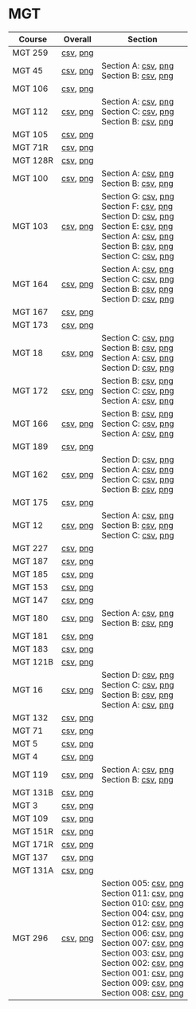 # MGT

| Course | Overall | Section |
| ------ | ------- | ------- |
| MGT 259 | [csv](https://github.com/UCSD-Historical-Enrollment-Data//Users/ryanbatubara/Desktop/2024Spring/blob/main/overall/MGT%20259.csv), [png](https://raw.githubusercontent.com/UCSD-Historical-Enrollment-Data//Users/ryanbatubara/Desktop/2024Spring/main/plot_overall/MGT%20259.png) |  |
| MGT 45 | [csv](https://github.com/UCSD-Historical-Enrollment-Data//Users/ryanbatubara/Desktop/2024Spring/blob/main/overall/MGT%2045.csv), [png](https://raw.githubusercontent.com/UCSD-Historical-Enrollment-Data//Users/ryanbatubara/Desktop/2024Spring/main/plot_overall/MGT%2045.png) | Section A: [csv](https://github.com/UCSD-Historical-Enrollment-Data//Users/ryanbatubara/Desktop/2024Spring/blob/main/section/MGT%2045_A.csv), [png](https://raw.githubusercontent.com/UCSD-Historical-Enrollment-Data//Users/ryanbatubara/Desktop/2024Spring/main/plot_section/MGT%2045_A.png)<br>Section B: [csv](https://github.com/UCSD-Historical-Enrollment-Data//Users/ryanbatubara/Desktop/2024Spring/blob/main/section/MGT%2045_B.csv), [png](https://raw.githubusercontent.com/UCSD-Historical-Enrollment-Data//Users/ryanbatubara/Desktop/2024Spring/main/plot_section/MGT%2045_B.png) |
| MGT 106 | [csv](https://github.com/UCSD-Historical-Enrollment-Data//Users/ryanbatubara/Desktop/2024Spring/blob/main/overall/MGT%20106.csv), [png](https://raw.githubusercontent.com/UCSD-Historical-Enrollment-Data//Users/ryanbatubara/Desktop/2024Spring/main/plot_overall/MGT%20106.png) |  |
| MGT 112 | [csv](https://github.com/UCSD-Historical-Enrollment-Data//Users/ryanbatubara/Desktop/2024Spring/blob/main/overall/MGT%20112.csv), [png](https://raw.githubusercontent.com/UCSD-Historical-Enrollment-Data//Users/ryanbatubara/Desktop/2024Spring/main/plot_overall/MGT%20112.png) | Section A: [csv](https://github.com/UCSD-Historical-Enrollment-Data//Users/ryanbatubara/Desktop/2024Spring/blob/main/section/MGT%20112_A.csv), [png](https://raw.githubusercontent.com/UCSD-Historical-Enrollment-Data//Users/ryanbatubara/Desktop/2024Spring/main/plot_section/MGT%20112_A.png)<br>Section C: [csv](https://github.com/UCSD-Historical-Enrollment-Data//Users/ryanbatubara/Desktop/2024Spring/blob/main/section/MGT%20112_C.csv), [png](https://raw.githubusercontent.com/UCSD-Historical-Enrollment-Data//Users/ryanbatubara/Desktop/2024Spring/main/plot_section/MGT%20112_C.png)<br>Section B: [csv](https://github.com/UCSD-Historical-Enrollment-Data//Users/ryanbatubara/Desktop/2024Spring/blob/main/section/MGT%20112_B.csv), [png](https://raw.githubusercontent.com/UCSD-Historical-Enrollment-Data//Users/ryanbatubara/Desktop/2024Spring/main/plot_section/MGT%20112_B.png) |
| MGT 105 | [csv](https://github.com/UCSD-Historical-Enrollment-Data//Users/ryanbatubara/Desktop/2024Spring/blob/main/overall/MGT%20105.csv), [png](https://raw.githubusercontent.com/UCSD-Historical-Enrollment-Data//Users/ryanbatubara/Desktop/2024Spring/main/plot_overall/MGT%20105.png) |  |
| MGT 71R | [csv](https://github.com/UCSD-Historical-Enrollment-Data//Users/ryanbatubara/Desktop/2024Spring/blob/main/overall/MGT%2071R.csv), [png](https://raw.githubusercontent.com/UCSD-Historical-Enrollment-Data//Users/ryanbatubara/Desktop/2024Spring/main/plot_overall/MGT%2071R.png) |  |
| MGT 128R | [csv](https://github.com/UCSD-Historical-Enrollment-Data//Users/ryanbatubara/Desktop/2024Spring/blob/main/overall/MGT%20128R.csv), [png](https://raw.githubusercontent.com/UCSD-Historical-Enrollment-Data//Users/ryanbatubara/Desktop/2024Spring/main/plot_overall/MGT%20128R.png) |  |
| MGT 100 | [csv](https://github.com/UCSD-Historical-Enrollment-Data//Users/ryanbatubara/Desktop/2024Spring/blob/main/overall/MGT%20100.csv), [png](https://raw.githubusercontent.com/UCSD-Historical-Enrollment-Data//Users/ryanbatubara/Desktop/2024Spring/main/plot_overall/MGT%20100.png) | Section A: [csv](https://github.com/UCSD-Historical-Enrollment-Data//Users/ryanbatubara/Desktop/2024Spring/blob/main/section/MGT%20100_A.csv), [png](https://raw.githubusercontent.com/UCSD-Historical-Enrollment-Data//Users/ryanbatubara/Desktop/2024Spring/main/plot_section/MGT%20100_A.png)<br>Section B: [csv](https://github.com/UCSD-Historical-Enrollment-Data//Users/ryanbatubara/Desktop/2024Spring/blob/main/section/MGT%20100_B.csv), [png](https://raw.githubusercontent.com/UCSD-Historical-Enrollment-Data//Users/ryanbatubara/Desktop/2024Spring/main/plot_section/MGT%20100_B.png) |
| MGT 103 | [csv](https://github.com/UCSD-Historical-Enrollment-Data//Users/ryanbatubara/Desktop/2024Spring/blob/main/overall/MGT%20103.csv), [png](https://raw.githubusercontent.com/UCSD-Historical-Enrollment-Data//Users/ryanbatubara/Desktop/2024Spring/main/plot_overall/MGT%20103.png) | Section G: [csv](https://github.com/UCSD-Historical-Enrollment-Data//Users/ryanbatubara/Desktop/2024Spring/blob/main/section/MGT%20103_G.csv), [png](https://raw.githubusercontent.com/UCSD-Historical-Enrollment-Data//Users/ryanbatubara/Desktop/2024Spring/main/plot_section/MGT%20103_G.png)<br>Section F: [csv](https://github.com/UCSD-Historical-Enrollment-Data//Users/ryanbatubara/Desktop/2024Spring/blob/main/section/MGT%20103_F.csv), [png](https://raw.githubusercontent.com/UCSD-Historical-Enrollment-Data//Users/ryanbatubara/Desktop/2024Spring/main/plot_section/MGT%20103_F.png)<br>Section D: [csv](https://github.com/UCSD-Historical-Enrollment-Data//Users/ryanbatubara/Desktop/2024Spring/blob/main/section/MGT%20103_D.csv), [png](https://raw.githubusercontent.com/UCSD-Historical-Enrollment-Data//Users/ryanbatubara/Desktop/2024Spring/main/plot_section/MGT%20103_D.png)<br>Section E: [csv](https://github.com/UCSD-Historical-Enrollment-Data//Users/ryanbatubara/Desktop/2024Spring/blob/main/section/MGT%20103_E.csv), [png](https://raw.githubusercontent.com/UCSD-Historical-Enrollment-Data//Users/ryanbatubara/Desktop/2024Spring/main/plot_section/MGT%20103_E.png)<br>Section A: [csv](https://github.com/UCSD-Historical-Enrollment-Data//Users/ryanbatubara/Desktop/2024Spring/blob/main/section/MGT%20103_A.csv), [png](https://raw.githubusercontent.com/UCSD-Historical-Enrollment-Data//Users/ryanbatubara/Desktop/2024Spring/main/plot_section/MGT%20103_A.png)<br>Section B: [csv](https://github.com/UCSD-Historical-Enrollment-Data//Users/ryanbatubara/Desktop/2024Spring/blob/main/section/MGT%20103_B.csv), [png](https://raw.githubusercontent.com/UCSD-Historical-Enrollment-Data//Users/ryanbatubara/Desktop/2024Spring/main/plot_section/MGT%20103_B.png)<br>Section C: [csv](https://github.com/UCSD-Historical-Enrollment-Data//Users/ryanbatubara/Desktop/2024Spring/blob/main/section/MGT%20103_C.csv), [png](https://raw.githubusercontent.com/UCSD-Historical-Enrollment-Data//Users/ryanbatubara/Desktop/2024Spring/main/plot_section/MGT%20103_C.png) |
| MGT 164 | [csv](https://github.com/UCSD-Historical-Enrollment-Data//Users/ryanbatubara/Desktop/2024Spring/blob/main/overall/MGT%20164.csv), [png](https://raw.githubusercontent.com/UCSD-Historical-Enrollment-Data//Users/ryanbatubara/Desktop/2024Spring/main/plot_overall/MGT%20164.png) | Section A: [csv](https://github.com/UCSD-Historical-Enrollment-Data//Users/ryanbatubara/Desktop/2024Spring/blob/main/section/MGT%20164_A.csv), [png](https://raw.githubusercontent.com/UCSD-Historical-Enrollment-Data//Users/ryanbatubara/Desktop/2024Spring/main/plot_section/MGT%20164_A.png)<br>Section C: [csv](https://github.com/UCSD-Historical-Enrollment-Data//Users/ryanbatubara/Desktop/2024Spring/blob/main/section/MGT%20164_C.csv), [png](https://raw.githubusercontent.com/UCSD-Historical-Enrollment-Data//Users/ryanbatubara/Desktop/2024Spring/main/plot_section/MGT%20164_C.png)<br>Section B: [csv](https://github.com/UCSD-Historical-Enrollment-Data//Users/ryanbatubara/Desktop/2024Spring/blob/main/section/MGT%20164_B.csv), [png](https://raw.githubusercontent.com/UCSD-Historical-Enrollment-Data//Users/ryanbatubara/Desktop/2024Spring/main/plot_section/MGT%20164_B.png)<br>Section D: [csv](https://github.com/UCSD-Historical-Enrollment-Data//Users/ryanbatubara/Desktop/2024Spring/blob/main/section/MGT%20164_D.csv), [png](https://raw.githubusercontent.com/UCSD-Historical-Enrollment-Data//Users/ryanbatubara/Desktop/2024Spring/main/plot_section/MGT%20164_D.png) |
| MGT 167 | [csv](https://github.com/UCSD-Historical-Enrollment-Data//Users/ryanbatubara/Desktop/2024Spring/blob/main/overall/MGT%20167.csv), [png](https://raw.githubusercontent.com/UCSD-Historical-Enrollment-Data//Users/ryanbatubara/Desktop/2024Spring/main/plot_overall/MGT%20167.png) |  |
| MGT 173 | [csv](https://github.com/UCSD-Historical-Enrollment-Data//Users/ryanbatubara/Desktop/2024Spring/blob/main/overall/MGT%20173.csv), [png](https://raw.githubusercontent.com/UCSD-Historical-Enrollment-Data//Users/ryanbatubara/Desktop/2024Spring/main/plot_overall/MGT%20173.png) |  |
| MGT 18 | [csv](https://github.com/UCSD-Historical-Enrollment-Data//Users/ryanbatubara/Desktop/2024Spring/blob/main/overall/MGT%2018.csv), [png](https://raw.githubusercontent.com/UCSD-Historical-Enrollment-Data//Users/ryanbatubara/Desktop/2024Spring/main/plot_overall/MGT%2018.png) | Section C: [csv](https://github.com/UCSD-Historical-Enrollment-Data//Users/ryanbatubara/Desktop/2024Spring/blob/main/section/MGT%2018_C.csv), [png](https://raw.githubusercontent.com/UCSD-Historical-Enrollment-Data//Users/ryanbatubara/Desktop/2024Spring/main/plot_section/MGT%2018_C.png)<br>Section B: [csv](https://github.com/UCSD-Historical-Enrollment-Data//Users/ryanbatubara/Desktop/2024Spring/blob/main/section/MGT%2018_B.csv), [png](https://raw.githubusercontent.com/UCSD-Historical-Enrollment-Data//Users/ryanbatubara/Desktop/2024Spring/main/plot_section/MGT%2018_B.png)<br>Section A: [csv](https://github.com/UCSD-Historical-Enrollment-Data//Users/ryanbatubara/Desktop/2024Spring/blob/main/section/MGT%2018_A.csv), [png](https://raw.githubusercontent.com/UCSD-Historical-Enrollment-Data//Users/ryanbatubara/Desktop/2024Spring/main/plot_section/MGT%2018_A.png)<br>Section D: [csv](https://github.com/UCSD-Historical-Enrollment-Data//Users/ryanbatubara/Desktop/2024Spring/blob/main/section/MGT%2018_D.csv), [png](https://raw.githubusercontent.com/UCSD-Historical-Enrollment-Data//Users/ryanbatubara/Desktop/2024Spring/main/plot_section/MGT%2018_D.png) |
| MGT 172 | [csv](https://github.com/UCSD-Historical-Enrollment-Data//Users/ryanbatubara/Desktop/2024Spring/blob/main/overall/MGT%20172.csv), [png](https://raw.githubusercontent.com/UCSD-Historical-Enrollment-Data//Users/ryanbatubara/Desktop/2024Spring/main/plot_overall/MGT%20172.png) | Section B: [csv](https://github.com/UCSD-Historical-Enrollment-Data//Users/ryanbatubara/Desktop/2024Spring/blob/main/section/MGT%20172_B.csv), [png](https://raw.githubusercontent.com/UCSD-Historical-Enrollment-Data//Users/ryanbatubara/Desktop/2024Spring/main/plot_section/MGT%20172_B.png)<br>Section C: [csv](https://github.com/UCSD-Historical-Enrollment-Data//Users/ryanbatubara/Desktop/2024Spring/blob/main/section/MGT%20172_C.csv), [png](https://raw.githubusercontent.com/UCSD-Historical-Enrollment-Data//Users/ryanbatubara/Desktop/2024Spring/main/plot_section/MGT%20172_C.png)<br>Section A: [csv](https://github.com/UCSD-Historical-Enrollment-Data//Users/ryanbatubara/Desktop/2024Spring/blob/main/section/MGT%20172_A.csv), [png](https://raw.githubusercontent.com/UCSD-Historical-Enrollment-Data//Users/ryanbatubara/Desktop/2024Spring/main/plot_section/MGT%20172_A.png) |
| MGT 166 | [csv](https://github.com/UCSD-Historical-Enrollment-Data//Users/ryanbatubara/Desktop/2024Spring/blob/main/overall/MGT%20166.csv), [png](https://raw.githubusercontent.com/UCSD-Historical-Enrollment-Data//Users/ryanbatubara/Desktop/2024Spring/main/plot_overall/MGT%20166.png) | Section B: [csv](https://github.com/UCSD-Historical-Enrollment-Data//Users/ryanbatubara/Desktop/2024Spring/blob/main/section/MGT%20166_B.csv), [png](https://raw.githubusercontent.com/UCSD-Historical-Enrollment-Data//Users/ryanbatubara/Desktop/2024Spring/main/plot_section/MGT%20166_B.png)<br>Section C: [csv](https://github.com/UCSD-Historical-Enrollment-Data//Users/ryanbatubara/Desktop/2024Spring/blob/main/section/MGT%20166_C.csv), [png](https://raw.githubusercontent.com/UCSD-Historical-Enrollment-Data//Users/ryanbatubara/Desktop/2024Spring/main/plot_section/MGT%20166_C.png)<br>Section A: [csv](https://github.com/UCSD-Historical-Enrollment-Data//Users/ryanbatubara/Desktop/2024Spring/blob/main/section/MGT%20166_A.csv), [png](https://raw.githubusercontent.com/UCSD-Historical-Enrollment-Data//Users/ryanbatubara/Desktop/2024Spring/main/plot_section/MGT%20166_A.png) |
| MGT 189 | [csv](https://github.com/UCSD-Historical-Enrollment-Data//Users/ryanbatubara/Desktop/2024Spring/blob/main/overall/MGT%20189.csv), [png](https://raw.githubusercontent.com/UCSD-Historical-Enrollment-Data//Users/ryanbatubara/Desktop/2024Spring/main/plot_overall/MGT%20189.png) |  |
| MGT 162 | [csv](https://github.com/UCSD-Historical-Enrollment-Data//Users/ryanbatubara/Desktop/2024Spring/blob/main/overall/MGT%20162.csv), [png](https://raw.githubusercontent.com/UCSD-Historical-Enrollment-Data//Users/ryanbatubara/Desktop/2024Spring/main/plot_overall/MGT%20162.png) | Section D: [csv](https://github.com/UCSD-Historical-Enrollment-Data//Users/ryanbatubara/Desktop/2024Spring/blob/main/section/MGT%20162_D.csv), [png](https://raw.githubusercontent.com/UCSD-Historical-Enrollment-Data//Users/ryanbatubara/Desktop/2024Spring/main/plot_section/MGT%20162_D.png)<br>Section A: [csv](https://github.com/UCSD-Historical-Enrollment-Data//Users/ryanbatubara/Desktop/2024Spring/blob/main/section/MGT%20162_A.csv), [png](https://raw.githubusercontent.com/UCSD-Historical-Enrollment-Data//Users/ryanbatubara/Desktop/2024Spring/main/plot_section/MGT%20162_A.png)<br>Section C: [csv](https://github.com/UCSD-Historical-Enrollment-Data//Users/ryanbatubara/Desktop/2024Spring/blob/main/section/MGT%20162_C.csv), [png](https://raw.githubusercontent.com/UCSD-Historical-Enrollment-Data//Users/ryanbatubara/Desktop/2024Spring/main/plot_section/MGT%20162_C.png)<br>Section B: [csv](https://github.com/UCSD-Historical-Enrollment-Data//Users/ryanbatubara/Desktop/2024Spring/blob/main/section/MGT%20162_B.csv), [png](https://raw.githubusercontent.com/UCSD-Historical-Enrollment-Data//Users/ryanbatubara/Desktop/2024Spring/main/plot_section/MGT%20162_B.png) |
| MGT 175 | [csv](https://github.com/UCSD-Historical-Enrollment-Data//Users/ryanbatubara/Desktop/2024Spring/blob/main/overall/MGT%20175.csv), [png](https://raw.githubusercontent.com/UCSD-Historical-Enrollment-Data//Users/ryanbatubara/Desktop/2024Spring/main/plot_overall/MGT%20175.png) |  |
| MGT 12 | [csv](https://github.com/UCSD-Historical-Enrollment-Data//Users/ryanbatubara/Desktop/2024Spring/blob/main/overall/MGT%2012.csv), [png](https://raw.githubusercontent.com/UCSD-Historical-Enrollment-Data//Users/ryanbatubara/Desktop/2024Spring/main/plot_overall/MGT%2012.png) | Section A: [csv](https://github.com/UCSD-Historical-Enrollment-Data//Users/ryanbatubara/Desktop/2024Spring/blob/main/section/MGT%2012_A.csv), [png](https://raw.githubusercontent.com/UCSD-Historical-Enrollment-Data//Users/ryanbatubara/Desktop/2024Spring/main/plot_section/MGT%2012_A.png)<br>Section B: [csv](https://github.com/UCSD-Historical-Enrollment-Data//Users/ryanbatubara/Desktop/2024Spring/blob/main/section/MGT%2012_B.csv), [png](https://raw.githubusercontent.com/UCSD-Historical-Enrollment-Data//Users/ryanbatubara/Desktop/2024Spring/main/plot_section/MGT%2012_B.png)<br>Section C: [csv](https://github.com/UCSD-Historical-Enrollment-Data//Users/ryanbatubara/Desktop/2024Spring/blob/main/section/MGT%2012_C.csv), [png](https://raw.githubusercontent.com/UCSD-Historical-Enrollment-Data//Users/ryanbatubara/Desktop/2024Spring/main/plot_section/MGT%2012_C.png) |
| MGT 227 | [csv](https://github.com/UCSD-Historical-Enrollment-Data//Users/ryanbatubara/Desktop/2024Spring/blob/main/overall/MGT%20227.csv), [png](https://raw.githubusercontent.com/UCSD-Historical-Enrollment-Data//Users/ryanbatubara/Desktop/2024Spring/main/plot_overall/MGT%20227.png) |  |
| MGT 187 | [csv](https://github.com/UCSD-Historical-Enrollment-Data//Users/ryanbatubara/Desktop/2024Spring/blob/main/overall/MGT%20187.csv), [png](https://raw.githubusercontent.com/UCSD-Historical-Enrollment-Data//Users/ryanbatubara/Desktop/2024Spring/main/plot_overall/MGT%20187.png) |  |
| MGT 185 | [csv](https://github.com/UCSD-Historical-Enrollment-Data//Users/ryanbatubara/Desktop/2024Spring/blob/main/overall/MGT%20185.csv), [png](https://raw.githubusercontent.com/UCSD-Historical-Enrollment-Data//Users/ryanbatubara/Desktop/2024Spring/main/plot_overall/MGT%20185.png) |  |
| MGT 153 | [csv](https://github.com/UCSD-Historical-Enrollment-Data//Users/ryanbatubara/Desktop/2024Spring/blob/main/overall/MGT%20153.csv), [png](https://raw.githubusercontent.com/UCSD-Historical-Enrollment-Data//Users/ryanbatubara/Desktop/2024Spring/main/plot_overall/MGT%20153.png) |  |
| MGT 147 | [csv](https://github.com/UCSD-Historical-Enrollment-Data//Users/ryanbatubara/Desktop/2024Spring/blob/main/overall/MGT%20147.csv), [png](https://raw.githubusercontent.com/UCSD-Historical-Enrollment-Data//Users/ryanbatubara/Desktop/2024Spring/main/plot_overall/MGT%20147.png) |  |
| MGT 180 | [csv](https://github.com/UCSD-Historical-Enrollment-Data//Users/ryanbatubara/Desktop/2024Spring/blob/main/overall/MGT%20180.csv), [png](https://raw.githubusercontent.com/UCSD-Historical-Enrollment-Data//Users/ryanbatubara/Desktop/2024Spring/main/plot_overall/MGT%20180.png) | Section A: [csv](https://github.com/UCSD-Historical-Enrollment-Data//Users/ryanbatubara/Desktop/2024Spring/blob/main/section/MGT%20180_A.csv), [png](https://raw.githubusercontent.com/UCSD-Historical-Enrollment-Data//Users/ryanbatubara/Desktop/2024Spring/main/plot_section/MGT%20180_A.png)<br>Section B: [csv](https://github.com/UCSD-Historical-Enrollment-Data//Users/ryanbatubara/Desktop/2024Spring/blob/main/section/MGT%20180_B.csv), [png](https://raw.githubusercontent.com/UCSD-Historical-Enrollment-Data//Users/ryanbatubara/Desktop/2024Spring/main/plot_section/MGT%20180_B.png) |
| MGT 181 | [csv](https://github.com/UCSD-Historical-Enrollment-Data//Users/ryanbatubara/Desktop/2024Spring/blob/main/overall/MGT%20181.csv), [png](https://raw.githubusercontent.com/UCSD-Historical-Enrollment-Data//Users/ryanbatubara/Desktop/2024Spring/main/plot_overall/MGT%20181.png) |  |
| MGT 183 | [csv](https://github.com/UCSD-Historical-Enrollment-Data//Users/ryanbatubara/Desktop/2024Spring/blob/main/overall/MGT%20183.csv), [png](https://raw.githubusercontent.com/UCSD-Historical-Enrollment-Data//Users/ryanbatubara/Desktop/2024Spring/main/plot_overall/MGT%20183.png) |  |
| MGT 121B | [csv](https://github.com/UCSD-Historical-Enrollment-Data//Users/ryanbatubara/Desktop/2024Spring/blob/main/overall/MGT%20121B.csv), [png](https://raw.githubusercontent.com/UCSD-Historical-Enrollment-Data//Users/ryanbatubara/Desktop/2024Spring/main/plot_overall/MGT%20121B.png) |  |
| MGT 16 | [csv](https://github.com/UCSD-Historical-Enrollment-Data//Users/ryanbatubara/Desktop/2024Spring/blob/main/overall/MGT%2016.csv), [png](https://raw.githubusercontent.com/UCSD-Historical-Enrollment-Data//Users/ryanbatubara/Desktop/2024Spring/main/plot_overall/MGT%2016.png) | Section D: [csv](https://github.com/UCSD-Historical-Enrollment-Data//Users/ryanbatubara/Desktop/2024Spring/blob/main/section/MGT%2016_D.csv), [png](https://raw.githubusercontent.com/UCSD-Historical-Enrollment-Data//Users/ryanbatubara/Desktop/2024Spring/main/plot_section/MGT%2016_D.png)<br>Section C: [csv](https://github.com/UCSD-Historical-Enrollment-Data//Users/ryanbatubara/Desktop/2024Spring/blob/main/section/MGT%2016_C.csv), [png](https://raw.githubusercontent.com/UCSD-Historical-Enrollment-Data//Users/ryanbatubara/Desktop/2024Spring/main/plot_section/MGT%2016_C.png)<br>Section B: [csv](https://github.com/UCSD-Historical-Enrollment-Data//Users/ryanbatubara/Desktop/2024Spring/blob/main/section/MGT%2016_B.csv), [png](https://raw.githubusercontent.com/UCSD-Historical-Enrollment-Data//Users/ryanbatubara/Desktop/2024Spring/main/plot_section/MGT%2016_B.png)<br>Section A: [csv](https://github.com/UCSD-Historical-Enrollment-Data//Users/ryanbatubara/Desktop/2024Spring/blob/main/section/MGT%2016_A.csv), [png](https://raw.githubusercontent.com/UCSD-Historical-Enrollment-Data//Users/ryanbatubara/Desktop/2024Spring/main/plot_section/MGT%2016_A.png) |
| MGT 132 | [csv](https://github.com/UCSD-Historical-Enrollment-Data//Users/ryanbatubara/Desktop/2024Spring/blob/main/overall/MGT%20132.csv), [png](https://raw.githubusercontent.com/UCSD-Historical-Enrollment-Data//Users/ryanbatubara/Desktop/2024Spring/main/plot_overall/MGT%20132.png) |  |
| MGT 71 | [csv](https://github.com/UCSD-Historical-Enrollment-Data//Users/ryanbatubara/Desktop/2024Spring/blob/main/overall/MGT%2071.csv), [png](https://raw.githubusercontent.com/UCSD-Historical-Enrollment-Data//Users/ryanbatubara/Desktop/2024Spring/main/plot_overall/MGT%2071.png) |  |
| MGT 5 | [csv](https://github.com/UCSD-Historical-Enrollment-Data//Users/ryanbatubara/Desktop/2024Spring/blob/main/overall/MGT%205.csv), [png](https://raw.githubusercontent.com/UCSD-Historical-Enrollment-Data//Users/ryanbatubara/Desktop/2024Spring/main/plot_overall/MGT%205.png) |  |
| MGT 4 | [csv](https://github.com/UCSD-Historical-Enrollment-Data//Users/ryanbatubara/Desktop/2024Spring/blob/main/overall/MGT%204.csv), [png](https://raw.githubusercontent.com/UCSD-Historical-Enrollment-Data//Users/ryanbatubara/Desktop/2024Spring/main/plot_overall/MGT%204.png) |  |
| MGT 119 | [csv](https://github.com/UCSD-Historical-Enrollment-Data//Users/ryanbatubara/Desktop/2024Spring/blob/main/overall/MGT%20119.csv), [png](https://raw.githubusercontent.com/UCSD-Historical-Enrollment-Data//Users/ryanbatubara/Desktop/2024Spring/main/plot_overall/MGT%20119.png) | Section A: [csv](https://github.com/UCSD-Historical-Enrollment-Data//Users/ryanbatubara/Desktop/2024Spring/blob/main/section/MGT%20119_A.csv), [png](https://raw.githubusercontent.com/UCSD-Historical-Enrollment-Data//Users/ryanbatubara/Desktop/2024Spring/main/plot_section/MGT%20119_A.png)<br>Section B: [csv](https://github.com/UCSD-Historical-Enrollment-Data//Users/ryanbatubara/Desktop/2024Spring/blob/main/section/MGT%20119_B.csv), [png](https://raw.githubusercontent.com/UCSD-Historical-Enrollment-Data//Users/ryanbatubara/Desktop/2024Spring/main/plot_section/MGT%20119_B.png) |
| MGT 131B | [csv](https://github.com/UCSD-Historical-Enrollment-Data//Users/ryanbatubara/Desktop/2024Spring/blob/main/overall/MGT%20131B.csv), [png](https://raw.githubusercontent.com/UCSD-Historical-Enrollment-Data//Users/ryanbatubara/Desktop/2024Spring/main/plot_overall/MGT%20131B.png) |  |
| MGT 3 | [csv](https://github.com/UCSD-Historical-Enrollment-Data//Users/ryanbatubara/Desktop/2024Spring/blob/main/overall/MGT%203.csv), [png](https://raw.githubusercontent.com/UCSD-Historical-Enrollment-Data//Users/ryanbatubara/Desktop/2024Spring/main/plot_overall/MGT%203.png) |  |
| MGT 109 | [csv](https://github.com/UCSD-Historical-Enrollment-Data//Users/ryanbatubara/Desktop/2024Spring/blob/main/overall/MGT%20109.csv), [png](https://raw.githubusercontent.com/UCSD-Historical-Enrollment-Data//Users/ryanbatubara/Desktop/2024Spring/main/plot_overall/MGT%20109.png) |  |
| MGT 151R | [csv](https://github.com/UCSD-Historical-Enrollment-Data//Users/ryanbatubara/Desktop/2024Spring/blob/main/overall/MGT%20151R.csv), [png](https://raw.githubusercontent.com/UCSD-Historical-Enrollment-Data//Users/ryanbatubara/Desktop/2024Spring/main/plot_overall/MGT%20151R.png) |  |
| MGT 171R | [csv](https://github.com/UCSD-Historical-Enrollment-Data//Users/ryanbatubara/Desktop/2024Spring/blob/main/overall/MGT%20171R.csv), [png](https://raw.githubusercontent.com/UCSD-Historical-Enrollment-Data//Users/ryanbatubara/Desktop/2024Spring/main/plot_overall/MGT%20171R.png) |  |
| MGT 137 | [csv](https://github.com/UCSD-Historical-Enrollment-Data//Users/ryanbatubara/Desktop/2024Spring/blob/main/overall/MGT%20137.csv), [png](https://raw.githubusercontent.com/UCSD-Historical-Enrollment-Data//Users/ryanbatubara/Desktop/2024Spring/main/plot_overall/MGT%20137.png) |  |
| MGT 131A | [csv](https://github.com/UCSD-Historical-Enrollment-Data//Users/ryanbatubara/Desktop/2024Spring/blob/main/overall/MGT%20131A.csv), [png](https://raw.githubusercontent.com/UCSD-Historical-Enrollment-Data//Users/ryanbatubara/Desktop/2024Spring/main/plot_overall/MGT%20131A.png) |  |
| MGT 296 | [csv](https://github.com/UCSD-Historical-Enrollment-Data//Users/ryanbatubara/Desktop/2024Spring/blob/main/overall/MGT%20296.csv), [png](https://raw.githubusercontent.com/UCSD-Historical-Enrollment-Data//Users/ryanbatubara/Desktop/2024Spring/main/plot_overall/MGT%20296.png) | Section 005: [csv](https://github.com/UCSD-Historical-Enrollment-Data//Users/ryanbatubara/Desktop/2024Spring/blob/main/section/MGT%20296_005.csv), [png](https://raw.githubusercontent.com/UCSD-Historical-Enrollment-Data//Users/ryanbatubara/Desktop/2024Spring/main/plot_section/MGT%20296_005.png)<br>Section 011: [csv](https://github.com/UCSD-Historical-Enrollment-Data//Users/ryanbatubara/Desktop/2024Spring/blob/main/section/MGT%20296_011.csv), [png](https://raw.githubusercontent.com/UCSD-Historical-Enrollment-Data//Users/ryanbatubara/Desktop/2024Spring/main/plot_section/MGT%20296_011.png)<br>Section 010: [csv](https://github.com/UCSD-Historical-Enrollment-Data//Users/ryanbatubara/Desktop/2024Spring/blob/main/section/MGT%20296_010.csv), [png](https://raw.githubusercontent.com/UCSD-Historical-Enrollment-Data//Users/ryanbatubara/Desktop/2024Spring/main/plot_section/MGT%20296_010.png)<br>Section 004: [csv](https://github.com/UCSD-Historical-Enrollment-Data//Users/ryanbatubara/Desktop/2024Spring/blob/main/section/MGT%20296_004.csv), [png](https://raw.githubusercontent.com/UCSD-Historical-Enrollment-Data//Users/ryanbatubara/Desktop/2024Spring/main/plot_section/MGT%20296_004.png)<br>Section 012: [csv](https://github.com/UCSD-Historical-Enrollment-Data//Users/ryanbatubara/Desktop/2024Spring/blob/main/section/MGT%20296_012.csv), [png](https://raw.githubusercontent.com/UCSD-Historical-Enrollment-Data//Users/ryanbatubara/Desktop/2024Spring/main/plot_section/MGT%20296_012.png)<br>Section 006: [csv](https://github.com/UCSD-Historical-Enrollment-Data//Users/ryanbatubara/Desktop/2024Spring/blob/main/section/MGT%20296_006.csv), [png](https://raw.githubusercontent.com/UCSD-Historical-Enrollment-Data//Users/ryanbatubara/Desktop/2024Spring/main/plot_section/MGT%20296_006.png)<br>Section 007: [csv](https://github.com/UCSD-Historical-Enrollment-Data//Users/ryanbatubara/Desktop/2024Spring/blob/main/section/MGT%20296_007.csv), [png](https://raw.githubusercontent.com/UCSD-Historical-Enrollment-Data//Users/ryanbatubara/Desktop/2024Spring/main/plot_section/MGT%20296_007.png)<br>Section 003: [csv](https://github.com/UCSD-Historical-Enrollment-Data//Users/ryanbatubara/Desktop/2024Spring/blob/main/section/MGT%20296_003.csv), [png](https://raw.githubusercontent.com/UCSD-Historical-Enrollment-Data//Users/ryanbatubara/Desktop/2024Spring/main/plot_section/MGT%20296_003.png)<br>Section 002: [csv](https://github.com/UCSD-Historical-Enrollment-Data//Users/ryanbatubara/Desktop/2024Spring/blob/main/section/MGT%20296_002.csv), [png](https://raw.githubusercontent.com/UCSD-Historical-Enrollment-Data//Users/ryanbatubara/Desktop/2024Spring/main/plot_section/MGT%20296_002.png)<br>Section 001: [csv](https://github.com/UCSD-Historical-Enrollment-Data//Users/ryanbatubara/Desktop/2024Spring/blob/main/section/MGT%20296_001.csv), [png](https://raw.githubusercontent.com/UCSD-Historical-Enrollment-Data//Users/ryanbatubara/Desktop/2024Spring/main/plot_section/MGT%20296_001.png)<br>Section 009: [csv](https://github.com/UCSD-Historical-Enrollment-Data//Users/ryanbatubara/Desktop/2024Spring/blob/main/section/MGT%20296_009.csv), [png](https://raw.githubusercontent.com/UCSD-Historical-Enrollment-Data//Users/ryanbatubara/Desktop/2024Spring/main/plot_section/MGT%20296_009.png)<br>Section 008: [csv](https://github.com/UCSD-Historical-Enrollment-Data//Users/ryanbatubara/Desktop/2024Spring/blob/main/section/MGT%20296_008.csv), [png](https://raw.githubusercontent.com/UCSD-Historical-Enrollment-Data//Users/ryanbatubara/Desktop/2024Spring/main/plot_section/MGT%20296_008.png) |
